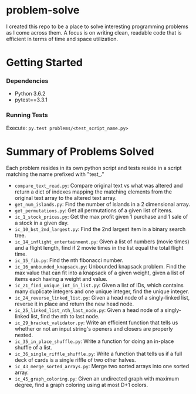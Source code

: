 # problem-solve
I created this repo to be a place to solve interesting programming problems as I come across them. A focus is on writing clean, readable code that is efficient in terms of time and space utilization.

# Getting Started
### Dependencies
* Python 3.6.2
* pytest==3.3.1

### Running Tests
Execute: `py.test problems/<test_script_name.py>`

# Summary of Problems Solved
Each problem resides in its own python script and tests reside in a script matching the name prefixed with "test_."
* `compare_text_read.py`: Compare original text vs what was altered and return a dict of indexes mapping the matching elements from the original text array to the altered text array.
* `get_num_islands.py`: Find the number of islands in a 2 dimensional array.
* `get_permutations.py`: Get all permutations of a given list of items.
* `ic_1_stock_prices.py`: Get the max profit given 1 purchase and 1 sale of a stock in a given day.
* `ic_10_bst_2nd_largest.py`: Find the 2nd largest item in a binary search tree.
* `ic_14_inflight_entertainment.py`: Given a list of numbers (movie times) and a flight length, find if 2 movie times in the list equal the total flight time.
* `ic_15_fib.py`: Find the nth fibonacci number.
* `ic_16_unbounded_knapsack.py`: Unbounded knapsack problem. Find the max value that can fit into a knapsack of a given weight, given a list of items each having a weight and value.
* `ic_21_find_unique_int_in_list.py`: Given a list of IDs, which contains many duplicate integers and one unique integer, find the unique integer.
* `ic_24_reverse_linked_list.py`: Given a head node of a singly-linked list, reverse it in place and return the new head node.
* `ic_25_linked_list_nth_last_node.py`: Given a head node of a singly-linked list, find the nth to last node.
* `ic_29_bracket_validator.py`: Write an efficient function that tells us whether or not an input string's openers and closers are properly nested.
* `ic_35_in_place_shuffle.py`: Write a function for doing an in-place shuffle of a list.
* `ic_36_single_riffle_shuffle.py`: Write a function that tells us if a full deck of cards is a single riffle of two other halves.
* `ic_43_merge_sorted_arrays.py`: Merge two sorted arrays into one sorted array.
* `ic_45_graph_coloring.py`: Given an undirected graph with maximum degree, find a graph coloring using at most D+1 colors.
